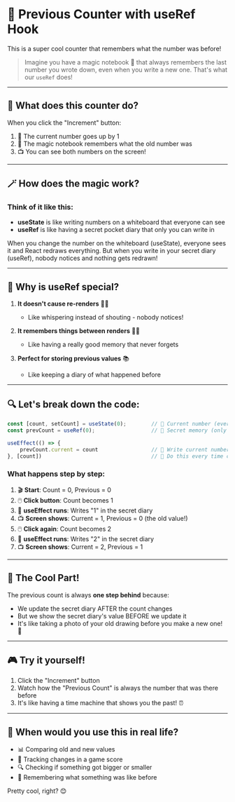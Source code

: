 # 🔢 Previous Counter with useRef Hook

This is a super cool counter that remembers what the number was before!

> Imagine you have a magic notebook 📓 that always remembers the last number you wrote down, even when you write a new one. That's what our `useRef` does!

---

## 🎯 What does this counter do?

When you click the "Increment" button:
1. 🔢 The current number goes up by 1
2. 🧠 The magic notebook remembers what the old number was
3. 📺 You can see both numbers on the screen!

---

## 🪄 How does the magic work?

### Think of it like this:
- **useState** is like writing numbers on a whiteboard that everyone can see
- **useRef** is like having a secret pocket diary that only you can write in

When you change the number on the whiteboard (useState), everyone sees it and React redraws everything. But when you write in your secret diary (useRef), nobody notices and nothing gets redrawn!

---

## 🧠 Why is useRef special?

1. **It doesn't cause re-renders** 🚫🔄
   - Like whispering instead of shouting - nobody notices!

2. **It remembers things between renders** 🧠💭
   - Like having a really good memory that never forgets

3. **Perfect for storing previous values** 📚
   - Like keeping a diary of what happened before

---

## 🔍 Let's break down the code:

```jsx
const [count, setCount] = useState(0);        // 📝 Current number (everyone can see)
const prevCount = useRef(0);                  // 🤫 Secret memory (only we know)

useEffect(() => {
    prevCount.current = count                 // 📖 Write current number in secret diary
}, [count])                                   // 👀 Do this every time count changes
```

### What happens step by step:
1. 🎬 **Start**: Count = 0, Previous = 0
2. 🖱️ **Click button**: Count becomes 1
3. 🔄 **useEffect runs**: Writes "1" in the secret diary
4. 📺 **Screen shows**: Current = 1, Previous = 0 (the old value!)
5. 🖱️ **Click again**: Count becomes 2
6. 🔄 **useEffect runs**: Writes "2" in the secret diary  
7. 📺 **Screen shows**: Current = 2, Previous = 1

---

## 🌟 The Cool Part!

The previous count is always **one step behind** because:
- We update the secret diary AFTER the count changes
- But we show the secret diary's value BEFORE we update it
- It's like taking a photo of your old drawing before you make a new one! 📸

---

## 🎮 Try it yourself!

1. Click the "Increment" button
2. Watch how the "Previous Count" is always the number that was there before
3. It's like having a time machine that shows you the past! ⏰

---

## 🤔 When would you use this in real life?

- 📊 Comparing old and new values
- 🎯 Tracking changes in a game score  
- 🔍 Checking if something got bigger or smaller
- 💾 Remembering what something was like before

Pretty cool, right? 😊